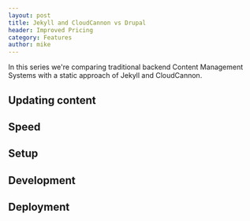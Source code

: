 ```yaml
---
layout: post
title: Jekyll and CloudCannon vs Drupal
header: Improved Pricing
category: Features
author: mike
---
```

In this series we're comparing traditional backend Content Management Systems with a static approach of Jekyll and CloudCannon.

## Updating content

## Speed

## Setup

## Development

## Deployment